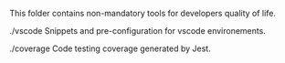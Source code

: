 This folder contains non-mandatory tools for developers quality of life.

./vscode
Snippets and pre-configuration for vscode environements.

./coverage
Code testing coverage generated by Jest.

